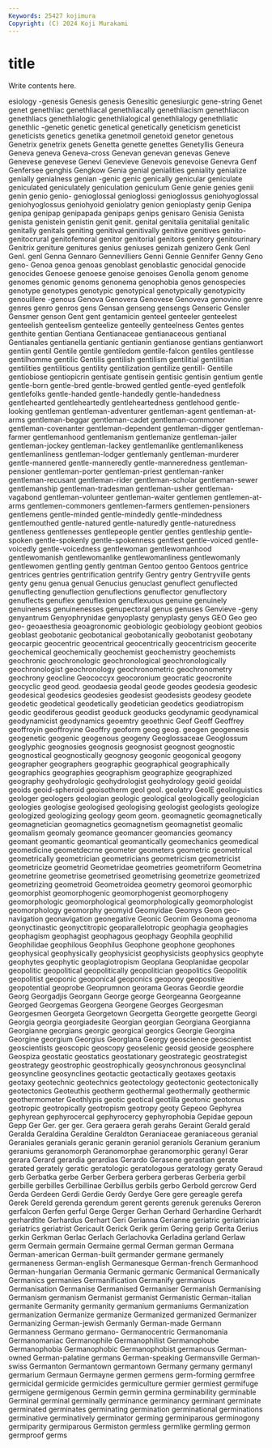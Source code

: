 ```yaml
---
Keywords: 25427 kojimura
Copyright: (C) 2024 Koji Murakami
---
```


# title

Write contents here.



esiology -genesis Genesis genesis Genesitic genesiurgic
gene-string Genet genet genethliac genethliacal genethliacally genethliacism genethliacon genethliacs genethlialogic
genethlialogical genethlialogy genethliatic genethlic -genetic genetic genetical genetically geneticism geneticist
geneticists genetics genetika genetmoil genetoid genetor genetous Genetrix genetrix genets
Genetta genette genettes Genetyllis Geneura Geneva geneva Geneva-cross Genevan genevan
genevas Geneve Genevese genevese Genevi Genevieve Genevois genevoise Genevra Genf
Genfersee genghis Gengkow Genia genial genialities geniality genialize genially genialness
genian -genic genic genically genicular geniculate geniculated geniculately geniculation geniculum
Genie genie genies genii genin genio genio- genioglossal genioglossi genioglossus
geniohyoglossal geniohyoglossus geniohyoid geniolatry genion genioplasty genip Genipa genipa genipap
genipapada genipaps genips genisaro Genisia Genista genista genistein genistin genit
genit. genital genitalia genitalial genitalic genitally genitals geniting genitival genitivally
genitive genitives genito- genitocrural genitofemoral genitor genitorial genitors genitory genitourinary
Genitrix geniture genitures genius geniuses genizah genizero Genk Genl Genl.
genl Genna Gennaro Gennevilliers Genni Gennie Gennifer Genny Geno geno-
Genoa genoa genoas genoblast genoblastic genocidal genocide genocides Genoese genoese
genoise genoises Genolla genom genome genomes genomic genoms genonema genophobia
genos genospecies genotype genotypes genotypic genotypical genotypically genotypicity genouillere -genous
Genova Genovera Genovese Genoveva genovino genre genres genro genros gens
Gensan genseng gensengs Genseric Gensler Gensmer genson Gent gent gentamicin
genteel genteeler genteelest genteelish genteelism genteelize genteelly genteelness Gentes gentes
genthite gentian Gentiana Gentianaceae gentianaceous gentianal Gentianales gentianella gentianic gentianin
gentianose gentians gentianwort gentiin gentil Gentile gentile gentiledom gentile-falcon gentiles
gentilesse gentilhomme gentilic Gentilis gentilish gentilism gentilitial gentilitian gentilities gentilitious
gentility gentilization gentilize gentill- Gentille gentiobiose gentiopicrin gentisate gentisein gentisic
gentisin gentium gentle gentle-born gentle-bred gentle-browed gentled gentle-eyed gentlefolk gentlefolks
gentle-handed gentle-handedly gentle-handedness gentlehearted gentleheartedly gentleheartedness gentlehood gentle-looking gentleman gentleman-adventurer
gentleman-agent gentleman-at-arms gentleman-beggar gentleman-cadet gentleman-commoner gentleman-covenanter gentleman-dependent gentleman-digger gentleman-farmer gentlemanhood
gentlemanism gentlemanize gentleman-jailer gentleman-jockey gentleman-lackey gentlemanlike gentlemanlikeness gentlemanliness gentleman-lodger gentlemanly
gentleman-murderer gentle-mannered gentle-manneredly gentle-manneredness gentleman-pensioner gentleman-porter gentleman-priest gentleman-ranker gentleman-recusant gentleman-rider
gentleman-scholar gentleman-sewer gentlemanship gentleman-tradesman gentleman-usher gentleman-vagabond gentleman-volunteer gentleman-waiter gentlemen gentlemen-at-arms
gentlemen-commoners gentlemen-farmers gentlemen-pensioners gentlemens gentle-minded gentle-mindedly gentle-mindedness gentlemouthed gentle-natured gentle-naturedly
gentle-naturedness gentleness gentlenesses gentlepeople gentler gentles gentleship gentle-spoken gentle-spokenly gentle-spokenness
gentlest gentle-voiced gentle-voicedly gentle-voicedness gentlewoman gentlewomanhood gentlewomanish gentlewomanlike gentlewomanliness gentlewomanly
gentlewomen gentling gently gentman Gentoo gentoo Gentoos gentrice gentrices gentries
gentrification gentrify Gentry gentry Gentryville gents genty genu genua genual
Genucius genuclast genuflect genuflected genuflecting genuflection genuflections genuflector genuflectory genuflects
genuflex genuflexion genuflexuous genuine genuinely genuineness genuinenesses genupectoral genus genuses
Genvieve -geny genyantrum Genyophrynidae genyoplasty genyplasty genys GEO Geo geo
geo- geoaesthesia geoagronomic geobiologic geobiology geobiont geobios geoblast geobotanic geobotanical
geobotanically geobotanist geobotany geocarpic geocentric geocentrical geocentrically geocentricism geocerite geochemical
geochemically geochemist geochemistry geochemists geochronic geochronologic geochronological geochronologically geochronologist geochronology
geochronometric geochronometry geochrony geocline Geococcyx geocoronium geocratic geocronite geocyclic geod
geod. geodaesia geodal geode geodes geodesia geodesic geodesical geodesics geodesies
geodesist geodesists geodesy geodete geodetic geodetical geodetically geodetician geodetics geodiatropism
geodic geodiferous geodist geoduck geoducks geodynamic geodynamical geodynamicist geodynamics geoemtry
geoethnic Geof Geoff Geoffrey geoffroyin geoffroyine Geoffry geoform geog geog.
geogen geogenesis geogenetic geogenic geogenous geogeny Geoglossaceae Geoglossum geoglyphic geognosies
geognosis geognosist geognost geognostic geognostical geognostically geognosy geogonic geogonical geogony
geographer geographers geographic geographical geographically geographics geographies geographism geographize geographized
geography geohydrologic geohydrologist geohydrology geoid geoidal geoids geoid-spheroid geoisotherm geol
geol. geolatry GeolE geolinguistics geologer geologers geologian geologic geological geologically
geologician geologies geologise geologised geologising geologist geologists geologize geologized geologizing
geology geom geom. geomagnetic geomagnetically geomagnetician geomagnetics geomagnetism geomagnetist geomalic
geomalism geomaly geomance geomancer geomancies geomancy geomant geomantic geomantical geomantically
geomechanics geomedical geomedicine geometdecrne geometer geometers geometric geometrical geometrically geometrician
geometricians geometricism geometricist geometricize geometrid Geometridae geometries geometriform Geometrina geometrine
geometrise geometrised geometrising geometrize geometrized geometrizing geometroid Geometroidea geometry geomoroi
geomorphic geomorphist geomorphogenic geomorphogenist geomorphogeny geomorphologic geomorphological geomorphologically geomorphologist geomorphology
geomorphy geomyid Geomyidae Geomys Geon geo-navigation geonavigation geonegative Geonic Geonim
Geonoma geonoma geonyctinastic geonyctitropic geoparallelotropic geophagia geophagies geophagism geophagist geophagous
geophagy Geophila geophilid Geophilidae geophilous Geophilus Geophone geophone geophones geophysical
geophysically geophysicist geophysicists geophysics geophyte geophytes geophytic geoplagiotropism Geoplana Geoplanidae
geopolar geopolitic geopolitical geopolitically geopolitician geopolitics Geopolitik geopolitist geoponic geoponical
geoponics geopony geopositive geopotential geoprobe Geoprumnon georama Georas Geordie geordie
Georg Georgadjis Georgann George george Georgeanna Georgeanne Georged Georgemas Georgena
Georgene Georges Georgesman Georgesmen Georgeta Georgetown Georgetta Georgette georgette Georgi
Georgia georgia georgiadesite Georgian georgian Georgiana Georgianna Georgianne georgians georgic
georgical georgics Georgie Georgina Georgine georgium Georgius Georglana Georgy geoscience
geoscientist geoscientists geoscopic geoscopy geoselenic geosid geoside geosphere Geospiza geostatic
geostatics geostationary geostrategic geostrategist geostrategy geostrophic geostrophically geosynchronous geosynclinal geosyncline
geosynclines geotactic geotactically geotaxes geotaxis geotaxy geotechnic geotechnics geotectology geotectonic
geotectonically geotectonics Geoteuthis geotherm geothermal geothermally geothermic geothermometer Geothlypis geotic
geotical geotilla geotonic geotonus geotropic geotropically geotropism geotropy geoty Gepeoo
Gephyrea gephyrean gephyrocercal gephyrocercy gephyrophobia Gepidae gepoun Gepp Ger Ger.
ger ger. Gera geraera gerah gerahs Geraint Gerald gerald Geralda
Geraldina Geraldine Geraldton Geraniaceae geraniaceous geranial Geraniales geranials geranic geranin
geraniol geraniols Geranium geranium geraniums geranomorph Geranomorphae geranomorphic geranyl Gerar
gerara Gerard gerardia gerardias Gerardo Gerasene gerastian gerate gerated gerately
geratic geratologic geratologous geratology geraty Geraud gerb Gerbatka gerbe Gerber
Gerbera gerbera gerberas Gerberia gerbil gerbille gerbilles Gerbillinae Gerbillus gerbils
gerbo Gerbold gercrow Gerd Gerda Gerdeen Gerdi Gerdie Gerdy Gerdye
Gere gere gereagle gerefa Gerek Gereld gerenda gerendum gerent gerents
gerenuk gerenuks Gereron gerfalcon Gerfen gerful Gerge Gerger Gerhan Gerhard
Gerhardine Gerhardt gerhardtite Gerhardus Gerhart Geri Gerianna Gerianne geriatric geriatrician
geriatrics geriatrist Gericault Gerick Gerik gerim Gering gerip Gerita Gerius
gerkin Gerkman Gerlac Gerlach Gerlachovka Gerladina gerland Gerlaw germ Germain
germain Germaine germal German german Germana German-american German-built germander germane
germanely germaneness German-english Germanesque German-french Germanhood German-hungarian Germania Germanic germanic
Germanical Germanically Germanics germanies Germanification Germanify germanious Germanisation Germanise Germanised
Germaniser Germanish Germanising Germanism germanism Germanist germanist Germanistic German-italian germanite
Germanity germanity germanium germaniums Germanization germanization Germanize germanize Germanized germanized
Germanizer Germanizing German-jewish Germanly German-made Germann Germanness Germano germano- Germanocentric
Germanomania Germanomaniac Germanophile Germanophilist Germanophobe Germanophobia Germanophobic Germanophobist germanous German-owned
German-palatine germans German-speaking Germansville German-swiss Germanton Germantown germantown Germany germany
germanyl germarium Germaun Germayne germen germens germ-forming germfree germicidal germicide
germicides germiculture germier germiest germifuge germigene germigenous Germin germin germina
germinability germinable Germinal germinal germinally germinance germinancy germinant germinate germinated
germinates germinating germination germinational germinations germinative germinatively germinator germing germiniparous
germinogony germiparity germiparous Germiston germless germlike germling germon germproof germs
